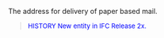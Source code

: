 ﻿The address for delivery of paper based mail.

> <font size="-1" color="#0000FF">HISTORY New entity in IFC Release 2x.
</font>